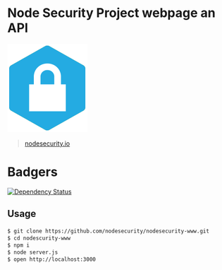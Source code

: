 Node Security Project webpage an API
====================================

![](public/img/nodesecurity.png)

> [nodesecurity.io](http://nodesecurity.io/)

# Badgers

[![Dependency Status](https://david-dm.org/nodesecurity/nodesecurity-www.png)](https://david-dm.org/nodesecurity/nodesecurity-www)

## Usage

```
$ git clone https://github.com/nodesecurity/nodesecurity-www.git
$ cd nodescurity-www
$ npm i
$ node server.js
$ open http://localhost:3000
```


